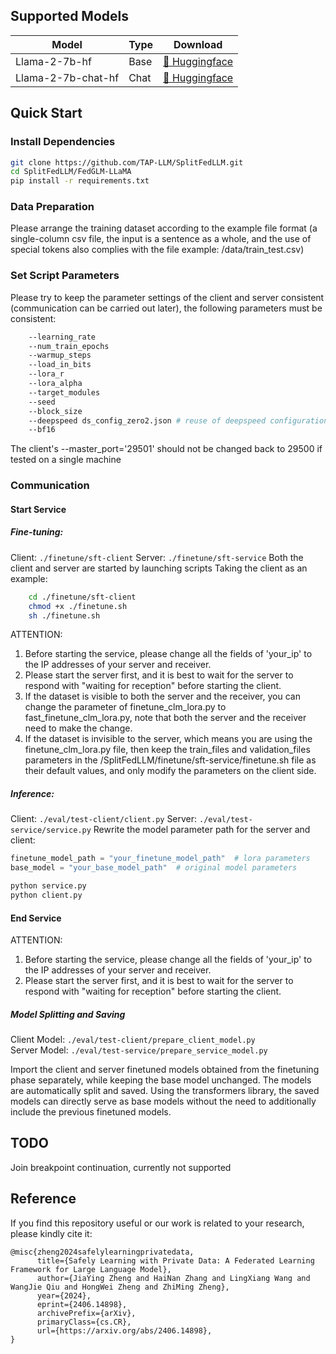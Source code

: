 ## Supported Models
| Model            | Type | Download                                                                                                                                |
|------------------|------|-----------------------------------------------------------------------------------------------------------------------------------------|                                                                                                                                                                                         
| Llama-2-7b-hf    | Base | [🤗 Huggingface](https://huggingface.co/meta-llama/Llama-2-7b-hf)  |
| Llama-2-7b-chat-hf | Chat | [🤗 Huggingface](https://huggingface.co/meta-llama/Llama-2-7b-chat-hf)                                                                                                                                                                                          |

## Quick Start

### Install Dependencies
```bash
git clone https://github.com/TAP-LLM/SplitFedLLM.git
cd SplitFedLLM/FedGLM-LLaMA
pip install -r requirements.txt
```
### Data Preparation

Please arrange the training dataset according to the example file format (a single-column csv file, the input is a sentence as a whole, and the use of special tokens also complies with the file example: /data/train_test.csv)

### Set Script Parameters

Please try to keep the parameter settings of the client and server consistent (communication can be carried out later), the following parameters must be consistent: 
```bash
    --learning_rate  
    --num_train_epochs
    --warmup_steps 
    --load_in_bits
    --lora_r 
    --lora_alpha
    --target_modules
    --seed
    --block_size
    --deepspeed ds_config_zero2.json # reuse of deepspeed configuration file
    --bf16  
```


The client's --master_port='29501' should not be changed back to 29500 if tested on a single machine 


### Communication


#### Start Service
##### Fine-tuning:
Client: `./finetune/sft-client`
Server: `./finetune/sft-service`
Both the client and server are started by launching scripts
Taking the client as an example:
``` bash
    cd ./finetune/sft-client
    chmod +x ./finetune.sh
    sh ./finetune.sh
```
ATTENTION:
1. Before starting the service, please change all the fields of 'your_ip' to the IP addresses of your server and receiver.
2. Please start the server first, and it is best to wait for the server to respond with "waiting for reception" before starting the client.
3. If the dataset is visible to both the server and the receiver, you can change the parameter of finetune_clm_lora.py to fast_finetune_clm_lora.py, note that both the server and the receiver need to make the change.
4. If the dataset is invisible to the server, which means you are using the finetune_clm_lora.py file, then keep the train_files and validation_files parameters in the /SplitFedLLM/finetune/sft-service/finetune.sh file as their default values, and only modify the parameters on the client side.


##### Inference:
Client: `./eval/test-client/client.py`
Server: `./eval/test-service/service.py` 
Rewrite the model parameter path for the server and client:  
```python
finetune_model_path = "your_finetune_model_path"  # lora parameters
base_model = "your_base_model_path"  # original model parameters
```
```bash
python service.py
python client.py 
```
#### End Service
ATTENTION:
1. Before starting the service, please change all the fields of 'your_ip' to the IP addresses of your server and receiver.
2. Please start the server first, and it is best to wait for the server to respond with "waiting for reception" before starting the client.

##### Model Splitting and Saving
Client Model: `./eval/test-client/prepare_client_model.py`  
Server Model: `./eval/test-service/prepare_service_model.py`  

Import the client and server finetuned models obtained from the finetuning phase separately, while keeping the base model unchanged. The models are automatically split and saved. Using the transformers library, the saved models can directly serve as base models without the need to additionally include the previous finetuned models.
## TODO
Join breakpoint continuation, currently not supported

## Reference
If you find this repository useful or our work is related to your research, please kindly cite it:
```
@misc{zheng2024safelylearningprivatedata,
      title={Safely Learning with Private Data: A Federated Learning Framework for Large Language Model}, 
      author={JiaYing Zheng and HaiNan Zhang and LingXiang Wang and WangJie Qiu and HongWei Zheng and ZhiMing Zheng},
      year={2024},
      eprint={2406.14898},
      archivePrefix={arXiv},
      primaryClass={cs.CR},
      url={https://arxiv.org/abs/2406.14898}, 
}
```
